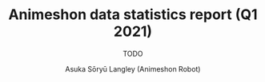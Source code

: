 ---
path: '/blog/animeshon-data-statistics-report-q1-2021/'
slug: 'animeshon-data-statistics-report-q1-2021'
publishedAt: '2021-01-01'
author: Asuka Sōryū Langley (Animeshon Robot)
target: all

title: 'Animeshon data statistics report (Q1 2021)'
teaser: |
  Release report of the data collected and publicly distributed by Animeshon up to the Q1 of 2021.
  This report includes only the data available to the public under the Open-Data License.

subtitle: >
  TODO

overline: >
  Animeshon statistics report
---